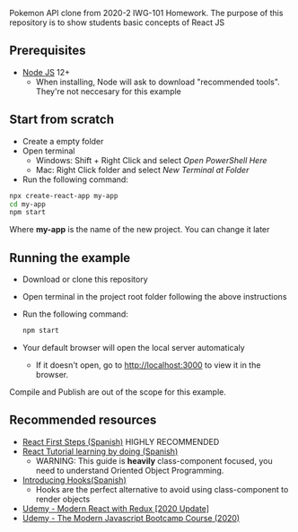 Pokemon API clone from 2020-2 IWG-101 Homework. The purpose of this repository is to show students basic concepts of React JS

## Prerequisites

- [Node JS](https://nodejs.org/es/) 12+
  - When installing, Node will ask to download "recommended tools". They're not neccesary for this example

## Start from scratch 

- Create a empty folder
- Open terminal
  - Windows: Shift + Right Click and select *Open PowerShell Here*
  - Mac: Right Click folder and select *New Terminal at Folder*
- Run the following command:

```sh
npx create-react-app my-app
cd my-app
npm start
```

Where **my-app** is the name of the new project. You can change it later

## Running the example 

- Download or clone this repository

- Open terminal in the project root folder following the above instructions

- Run the following command:

  ```sh
  npm start
  ```

- Your default browser will open the local server automaticaly

  - If it doesn't open, go to [http://localhost:3000](http://localhost:3000) to view it in the browser.

Compile and Publish are out of the scope for this example.

## Recommended resources

- [React First Steps (Spanish)](https://es.reactjs.org/docs/hello-world.html) HIGHLY RECOMMENDED
- [React Tutorial learning by doing (Spanish)](https://es.reactjs.org/tutorial/tutorial.html)
  - WARNING: This guide is **heavily** class-component focused, you need to understand Oriented Object Programming.
- [Introducing Hooks(Spanish)](https://es.reactjs.org/docs/hooks-intro.html)
  - Hooks are the perfect alternative to avoid using class-component to render objects
- [Udemy - Modern React with Redux [2020 Update]](https://www.udemy.com/course/react-redux/)
- [Udemy - The Modern Javascript Bootcamp Course (2020)](https://www.udemy.com/course/javascript-beginners-complete-tutorial/)

